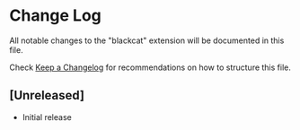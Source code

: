 # Change Log

All notable changes to the "blackcat" extension will be documented in this file.

Check [Keep a Changelog](http://keepachangelog.com/) for recommendations on how to structure this file.

## [Unreleased]

- Initial release

